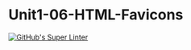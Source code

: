# Unit1-06-HTML-Favicons
[![GitHub's Super Linter](https://github.com/Messi-Sui/Unit1-06-HTML-Favicons/workflows/GitHub's%20Super%20Linter/badge.svg)](https://github.com/Messi-Sui/Unit1-06-HTML-Favicons/actions)